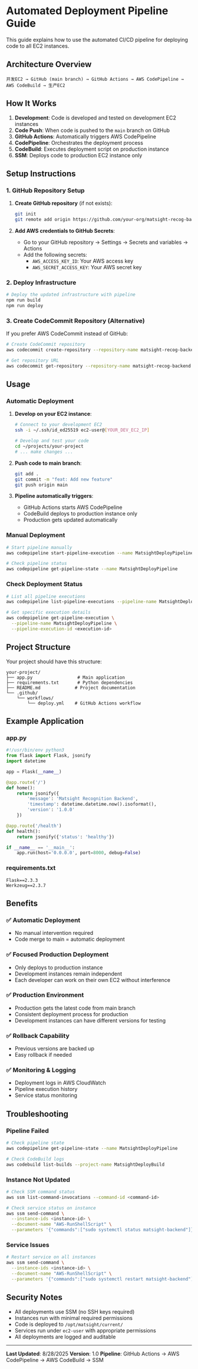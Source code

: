 # Automated Deployment Pipeline Guide

This guide explains how to use the automated CI/CD pipeline for deploying code to all EC2 instances.

## Architecture Overview

```
开发EC2 → GitHub (main branch) → GitHub Actions → AWS CodePipeline → AWS CodeBuild → 生产EC2
```

## How It Works

1. **Development**: Code is developed and tested on development EC2 instances
2. **Code Push**: When code is pushed to the `main` branch on GitHub
3. **GitHub Actions**: Automatically triggers AWS CodePipeline
4. **CodePipeline**: Orchestrates the deployment process
5. **CodeBuild**: Executes deployment script on production instance
6. **SSM**: Deploys code to production EC2 instance only

## Setup Instructions

### 1. GitHub Repository Setup

1. **Create GitHub repository** (if not exists):
   ```bash
   git init
   git remote add origin https://github.com/your-org/matsight-recog-backend.git
   ```

2. **Add AWS credentials to GitHub Secrets**:
   - Go to your GitHub repository → Settings → Secrets and variables → Actions
   - Add the following secrets:
     - `AWS_ACCESS_KEY_ID`: Your AWS access key
     - `AWS_SECRET_ACCESS_KEY`: Your AWS secret key

### 2. Deploy Infrastructure

```bash
# Deploy the updated infrastructure with pipeline
npm run build
npm run deploy
```

### 3. Create CodeCommit Repository (Alternative)

If you prefer AWS CodeCommit instead of GitHub:

```bash
# Create CodeCommit repository
aws codecommit create-repository --repository-name matsight-recog-backend

# Get repository URL
aws codecommit get-repository --repository-name matsight-recog-backend
```

## Usage

### Automatic Deployment

1. **Develop on your EC2 instance**:
   ```bash
   # Connect to your development EC2
   ssh -i ~/.ssh/id_ed25519 ec2-user@[YOUR_DEV_EC2_IP]
   
   # Develop and test your code
   cd ~/projects/your-project
   # ... make changes ...
   ```

2. **Push code to main branch**:
   ```bash
   git add .
   git commit -m "feat: Add new feature"
   git push origin main
   ```

3. **Pipeline automatically triggers**:
   - GitHub Actions starts AWS CodePipeline
   - CodeBuild deploys to production instance only
   - Production gets updated automatically

### Manual Deployment

```bash
# Start pipeline manually
aws codepipeline start-pipeline-execution --name MatsightDeployPipeline

# Check pipeline status
aws codepipeline get-pipeline-state --name MatsightDeployPipeline
```

### Check Deployment Status

```bash
# List all pipeline executions
aws codepipeline list-pipeline-executions --pipeline-name MatsightDeployPipeline

# Get specific execution details
aws codepipeline get-pipeline-execution \
  --pipeline-name MatsightDeployPipeline \
  --pipeline-execution-id <execution-id>
```

## Project Structure

Your project should have this structure:

```
your-project/
├── app.py                 # Main application
├── requirements.txt       # Python dependencies
├── README.md             # Project documentation
└── .github/
    └── workflows/
        └── deploy.yml    # GitHub Actions workflow
```

## Example Application

### app.py
```python
#!/usr/bin/env python3
from flask import Flask, jsonify
import datetime

app = Flask(__name__)

@app.route('/')
def home():
    return jsonify({
        'message': 'Matsight Recognition Backend',
        'timestamp': datetime.datetime.now().isoformat(),
        'version': '1.0.0'
    })

@app.route('/health')
def health():
    return jsonify({'status': 'healthy'})

if __name__ == '__main__':
    app.run(host='0.0.0.0', port=8000, debug=False)
```

### requirements.txt
```
Flask==2.3.3
Werkzeug==2.3.7
```

## Benefits

### ✅ **Automatic Deployment**
- No manual intervention required
- Code merge to main = automatic deployment

### ✅ **Focused Production Deployment**
- Only deploys to production instance
- Development instances remain independent
- Each developer can work on their own EC2 without interference

### ✅ **Production Environment**
- Production gets the latest code from main branch
- Consistent deployment process for production
- Development instances can have different versions for testing

### ✅ **Rollback Capability**
- Previous versions are backed up
- Easy rollback if needed

### ✅ **Monitoring & Logging**
- Deployment logs in AWS CloudWatch
- Pipeline execution history
- Service status monitoring

## Troubleshooting

### Pipeline Failed
```bash
# Check pipeline state
aws codepipeline get-pipeline-state --name MatsightDeployPipeline

# Check CodeBuild logs
aws codebuild list-builds --project-name MatsightDeployBuild
```

### Instance Not Updated
```bash
# Check SSM command status
aws ssm list-command-invocations --command-id <command-id>

# Check service status on instance
aws ssm send-command \
  --instance-ids <instance-id> \
  --document-name "AWS-RunShellScript" \
  --parameters '{"commands":["sudo systemctl status matsight-backend"]}'
```

### Service Issues
```bash
# Restart service on all instances
aws ssm send-command \
  --instance-ids <instance-id> \
  --document-name "AWS-RunShellScript" \
  --parameters '{"commands":["sudo systemctl restart matsight-backend"]}'
```

## Security Notes

- All deployments use SSM (no SSH keys required)
- Instances run with minimal required permissions
- Code is deployed to `/opt/matsight/current/`
- Services run under `ec2-user` with appropriate permissions
- All deployments are logged and auditable

---

**Last Updated**: 8/28/2025
**Version**: 1.0
**Pipeline**: GitHub Actions → AWS CodePipeline → AWS CodeBuild → SSM
